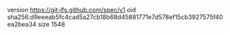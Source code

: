 version https://git-lfs.github.com/spec/v1
oid sha256:d9eeeab5fc4cad5a27cb18b68d45881771e7d578ef15cb3927575f40ea2bea34
size 1548
